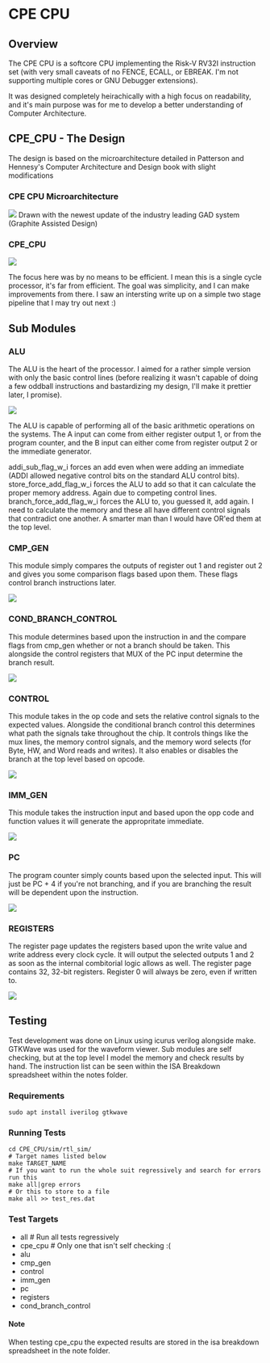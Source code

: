 # CPE CPU

## Overview
The CPE CPU is a softcore CPU implementing the Risk-V RV32I instruction set (with very small caveats of no FENCE, ECALL, or EBREAK. I'm not supporting multiple cores or GNU Debugger extensions). 

It was designed completely heirachically with a high focus on readability, and it's main purpose was for me to develop a better understanding of Computer Architecture. 


## CPE_CPU - The Design
The design is based on the microarchitecture detailed in Patterson and Hennesy's Computer Architecture and Design book with slight modifications 

### CPE CPU Microarchitecture
<img src="doc/pictures/micro_arch_cropped.jpg"> 
Drawn with the newest update of the industry leading GAD system (Graphite Assisted Design) 


### CPE_CPU
<img src="doc/block_diagrams/cpe_cpu-cpe_cpu.svg"> 

The focus here was by no means to be efficient. I mean this is a single cycle processor, it's far from efficient. The goal was simplicity, and I can make improvements from there. I saw an intersting write up on a simple two stage pipeline that I may try out next :) 

## Sub Modules

### ALU
The ALU is the heart of the processor. I aimed for a rather simple version with only the basic control lines (before realizing it wasn't capable of doing a few oddball instructions and bastardizing my design, I'll make it prettier later, I promise). 

<img src="doc/block_diagrams/alu-alu.svg">

The ALU is capable of performing all of the basic arithmetic operations on the systems. The A input can come from either register output 1, or from the program counter, and the B input can either come from register output 2 or the immediate generator. 

addi_sub_flag_w_i forces an add even when were adding an immediate (ADDI allowed negative control bits on the standard ALU control bits). 
store_force_add_flag_w_i forces the ALU to add so that it can calculate the proper memory address. Again due to competing control lines. 
branch_force_add_flag_w_i forces the ALU to, you guessed it, add again. I need to calculate the memory and these all have different control signals that contradict one another. A smarter man than I would have OR'ed them at the top level. 

### CMP_GEN
This module simply compares the outputs of register out 1 and register out 2 and gives you some comparison flags based upon them. These flags control branch instructions later. 

<img src="doc/block_diagrams/cmp_gen-cmp_gen.svg"> 


### COND_BRANCH_CONTROL
This module determines based upon the instruction in and the compare flags from cmp_gen whether or not a branch should be taken. This alongside the control registers that MUX of the PC input determine the branch result.

<img src="doc/block_diagrams/cond_branch_control-cond_branch_control.svg"> 


### CONTROL
This module takes in the op code and sets the relative control signals to the expected values. Alongside the conditional branch control this determines what path the signals take throughout the chip. It controls things like the mux lines, the memory control signals, and the memory word selects (for Byte, HW, and Word reads and writes). It also enables or disables the branch at the top level based on opcode. 

<img src="doc/block_diagrams/control-control.svg"> 


### IMM_GEN
This module takes the instruction input and based upon the opp code and function values it will generate the appropritate immediate.

<img src="doc/block_diagrams/imm_gen-imm_gen.svg"> 

### PC
The program counter simply counts based upon the selected input. This will just be PC + 4 if you're not branching, and if you are branching the result will be dependent upon the instruction. 

<img src="doc/block_diagrams/pc-pc.svg"> 

### REGISTERS
The register page updates the registers based upon the write value and write address every clock cycle. It will output the selected outputs 1 and 2 as soon as the internal combitorial logic allows as well. The register page contains 32, 32-bit registers. Register 0 will always be zero, even if written to.

<img src="doc/block_diagrams/registers-registers.svg"> 

## Testing
Test development was done on Linux using icurus verilog alongside make. GTKWave was used for the waveform viewer. Sub modules are self checking, but at the top level I model the memory and check results by hand. The instruction list can be seen within the ISA Breakdown spreadsheet within the notes folder. 

### Requirements
``` shell
sudo apt install iverilog gtkwave
```

### Running Tests
```shell
cd CPE_CPU/sim/rtl_sim/
# Target names listed below
make TARGET_NAME
# If you want to run the whole suit regressively and search for errors run this
make all|grep errors
# Or this to store to a file
make all >> test_res.dat
```

### Test Targets
* all    # Run all tests regressively
* cpe_cpu    # Only one that isn't self checking :(
* alu
* cmp_gen
* control
* imm_gen
* pc
* registers
* cond_branch_control

#### Note
When testing cpe_cpu the expected results are stored in the isa breakdown spreadsheet in the note folder.


